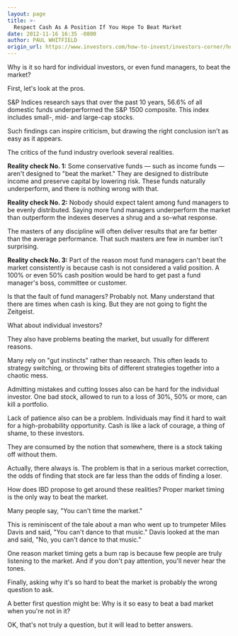 ```yaml
---
layout: page
title: >-
  Respect Cash As A Position If You Hope To Beat Market
date: 2012-11-16 16:35 -0800
author: PAUL WHITFIELD
origin_url: https://www.investors.com/how-to-invest/investors-corner/how-to-beat-wall-street-pros
---
```





Why is it so hard for individual investors, or even fund managers, to beat the market?


First, let's look at the pros.


S&P Indices research says that over the past 10 years, 56.6% of all domestic funds underperformed the S&P 1500 composite. This index includes small-, mid- and large-cap stocks.


Such findings can inspire criticism, but drawing the right conclusion isn't as easy as it appears.


The critics of the fund industry overlook several realities.


**Reality check No. 1:** Some conservative funds — such as income funds — aren't designed to "beat the market." They are designed to distribute income and preserve capital by lowering risk. These funds naturally underperform, and there is nothing wrong with that.


**Reality check No. 2:** Nobody should expect talent among fund managers to be evenly distributed. Saying more fund managers underperform the market than outperform the indexes deserves a shrug and a so-what response.


The masters of any discipline will often deliver results that are far better than the average performance. That such masters are few in number isn't surprising.


**Reality check No. 3:** Part of the reason most fund managers can't beat the market consistently is because cash is not considered a valid position. A 100% or even 50% cash position would be hard to get past a fund manager's boss, committee or customer.


Is that the fault of fund managers? Probably not. Many understand that there are times when cash is king. But they are not going to fight the Zeitgeist.


What about individual investors?


They also have problems beating the market, but usually for different reasons.


Many rely on "gut instincts" rather than research. This often leads to strategy switching, or throwing bits of different strategies together into a chaotic mess.


Admitting mistakes and cutting losses also can be hard for the individual investor. One bad stock, allowed to run to a loss of 30%, 50% or more, can kill a portfolio.


Lack of patience also can be a problem. Individuals may find it hard to wait for a high-probability opportunity. Cash is like a lack of courage, a thing of shame, to these investors.


They are consumed by the notion that somewhere, there is a stock taking off without them.


Actually, there always is. The problem is that in a serious market correction, the odds of finding that stock are far less than the odds of finding a loser.


How does IBD propose to get around these realities? Proper market timing is the only way to beat the market.


Many people say, "You can't time the market."


This is reminiscent of the tale about a man who went up to trumpeter Miles Davis and said, "You can't dance to that music." Davis looked at the man and said, "No, you can't dance to that music."


One reason market timing gets a bum rap is because few people are truly listening to the market. And if you don't pay attention, you'll never hear the tones.


Finally, asking why it's so hard to beat the market is probably the wrong question to ask.


A better first question might be: Why is it so easy to beat a bad market when you're not in it?


OK, that's not truly a question, but it will lead to better answers.




